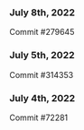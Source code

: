 ### July 8th, 2022

Commit #279645

### July 5th, 2022

Commit #314353


### July 4th, 2022

Commit #72281
